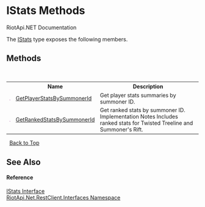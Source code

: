 # IStats Methods
RiotApi.NET Documentation 

The <a href="01e657d5-9420-3cfa-314e-de327221156f">IStats</a> type exposes the following members.


## Methods
&nbsp;<table><tr><th></th><th>Name</th><th>Description</th></tr><tr><td>![Public method](media/pubmethod.gif "Public method")</td><td><a href="0a00ed75-d92a-e3cd-75e6-28ab0153e7d5">GetPlayerStatsBySummonerId</a></td><td>
Get player stats summaries by summoner ID.</td></tr><tr><td>![Public method](media/pubmethod.gif "Public method")</td><td><a href="75ab7ef4-24f9-ccf8-6947-98e4042da7f2">GetRankedStatsBySummonerId</a></td><td>
Get ranked stats by summoner ID. Implementation Notes Includes ranked stats for Twisted Treeline and Summoner's Rift.</td></tr></table>&nbsp;
<a href="#istats-methods">Back to Top</a>

## See Also


#### Reference
<a href="01e657d5-9420-3cfa-314e-de327221156f">IStats Interface</a><br /><a href="48cda41f-0d73-abf8-ab33-13ac48004c66">RiotApi.Net.RestClient.Interfaces Namespace</a><br />